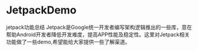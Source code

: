 # JetpackDemo
jetpack功能总结
Jetpack是Google统一开发者编写架构逻辑推出的一些库，意在帮助Android开发者降低开发难度，提高APP性能及稳定性。这里对Jetpack相关功能做了一些demo,希望能给大家提供一些了解渠道。
